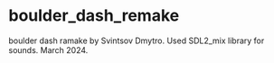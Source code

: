 # boulder_dash_remake
boulder dash ramake by Svintsov Dmytro. Used SDL2_mix library for sounds. March 2024.
